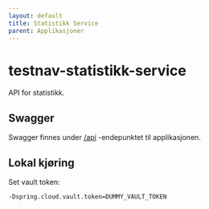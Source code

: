 ```yaml
---
layout: default
title: Statistikk Service
parent: Applikasjoner
---
```


# testnav-statistikk-service
API for statistikk.

## Swagger
Swagger finnes under [/api](https://testnav-statistikk-service.dev.intern.nav.no/swagger) -endepunktet til applikasjonen.

## Lokal kjøring
Set vault token: 

```
-Dspring.cloud.vault.token=DUMMY_VAULT_TOKEN
```
